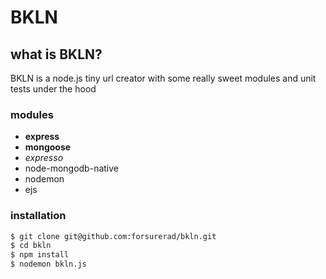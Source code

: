 
BKLN
====

## what is BKLN?

BKLN is a node.js tiny url creator with some really sweet modules and unit tests under the hood

### modules

- **express**
- **mongoose**
- _expresso_
- node-mongodb-native
- nodemon
- ejs

### installation

```bash
$ git clone git@github.com:forsurerad/bkln.git
$ cd bkln
$ npm install
$ nodemon bkln.js
```